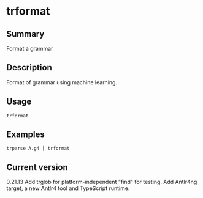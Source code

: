 # trformat

## Summary

Format a grammar

## Description

Format of grammar using machine learning.

## Usage

    trformat

## Examples

    trparse A.g4 | trformat

## Current version

0.21.13 Add trglob for platform-independent "find" for testing. Add Antlr4ng target, a new Antlr4 tool and TypeScript runtime.
